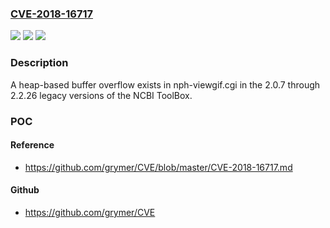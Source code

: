 ### [CVE-2018-16717](https://cve.mitre.org/cgi-bin/cvename.cgi?name=CVE-2018-16717)
![](https://img.shields.io/static/v1?label=Product&message=n%2Fa&color=blue)
![](https://img.shields.io/static/v1?label=Version&message=n%2Fa&color=blue)
![](https://img.shields.io/static/v1?label=Vulnerability&message=n%2Fa&color=brighgreen)

### Description

A heap-based buffer overflow exists in nph-viewgif.cgi in the 2.0.7 through 2.2.26 legacy versions of the NCBI ToolBox.

### POC

#### Reference
- https://github.com/grymer/CVE/blob/master/CVE-2018-16717.md

#### Github
- https://github.com/grymer/CVE

